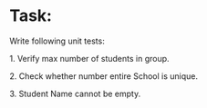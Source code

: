 <h1>Task:</h1>
<p>Write following unit tests: </p>
<p>1. Verify max number of students in group.</p>
<p>2. Check whether number entire School is unique.</p>
<p>3. Student Name cannot be empty.</p>
